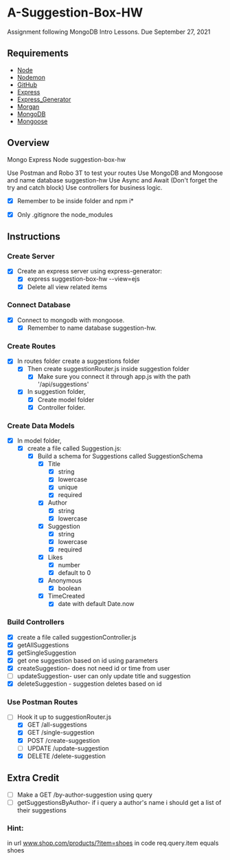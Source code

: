 # A-Suggestion-Box-HW

Assignment following MongoDB Intro Lessons. Due September 27, 2021

## Requirements

* [Node](https://nodejs.org/en/download/)
* [Nodemon](https://www.npmjs.com/package/nodemon)
* [GitHub](https://www.github.com)
* [Express](https://expressjs.com/)
* [Express_Generator](https://www.npmjs.com/package/express-generator/)
* [Morgan](https://www.npmjs.com/package/morgan)
* [MongoDB](https://docs.mongodb.com/manual/tutorial/install-mongodb-on-os-x/)
* [Mongoose](https://mongoosejs.com/)


## Overview
Mongo Express Node suggestion-box-hw

Use Postman and Robo 3T to test your routes
Use MongoDB and Mongoose and name database suggestion-hw
Use Async and Await (Don't forget the try and catch block)
Use controllers for business logic.
- [x] Remember to be inside folder and npm i*
- [x] Only .gitignore the node_modules



## Instructions

### Create Server
- [x] Create an express server using express-generator: 
  - [x] express suggestion-box-hw --view=ejs
  - [x] Delete all view related items

### Connect Database
- [x] Connect to mongodb with mongoose. 
  - [x] Remember to name database suggestion-hw.
  
### Create Routes 
- [x] In routes folder create a suggestions folder
  - [x] Then create suggestionRouter.js inside suggestion folder
    - [x] Make sure you connect it through app.js with the path '/api/suggestions'
  - [x] In suggestion folder, 
    - [x] Create model folder
    - [x] Controller folder.

### Create Data Models
- [x] In model folder, 
  - [x] create a file called Suggestion.js: 
    - [x] Build a schema for Suggestions called SuggestionSchema
      - [x] Title 
        - [x] string
        - [x] lowercase
        - [x] unique
        - [x] required
      - [x] Author
        - [x] string
        - [x] lowercase
      - [x] Suggestion
        - [x] string
        - [x] lowercase
        - [x] required
      - [x] Likes
        - [x] number
        - [x] default to 0
      - [x] Anonymous
        - [x] boolean
      - [x] TimeCreated
        - [x] date with default Date.now

### Build Controllers
- [x] create a file called suggestionController.js
- [x] getAllSuggestions
- [x] getSingleSuggestion
- [x] get one suggestion based on id using parameters
- [x] createSuggestion- does not need id or time from user
- [ ] updateSuggestion- user can only update title and suggestion
- [x] deleteSuggestion - suggestion deletes based on id

### Use Postman Routes
- [ ] Hook it up to suggestionRouter.js
  - [x] GET /all-suggestions
  - [x] GET /single-suggestion
  - [x] POST /create-suggestion
  - [ ] UPDATE /update-suggestion
  - [x] DELETE /delete-suggestion

## Extra Credit
- [ ] Make a GET /by-author-suggestion using query
- [ ] getSuggestionsByAuthor- if i query a author's name i should get a list of their suggestions

### Hint:
in url www.shop.com/products/?item=shoes
in code req.query.item equals shoes